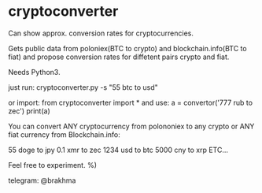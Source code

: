# cryptoconverter
Can show approx. conversion rates for cryptocurrencies.

Gets public data from poloniex(BTC to crypto) and blockchain.info(BTC to fiat) and propose conversion rates for diffetent pairs crypto and fiat.

Needs Python3.

just run:
cryptoconverter.py -s "55 btc to usd"

or import:
from cryptoconverter import *
and use:
a = convertor('777 rub to zec')
print(a)

You can convert ANY cryptocurrency from polononiex to any crypto or ANY fiat currency from Blockchain.info:

55 doge to jpy
0.1 xmr to zec
1234 usd to btc
5000 cny to xrp
ETC... 

Feel free to experiment. %)

telegram: @brakhma

